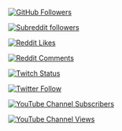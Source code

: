 <!-- ALWAYS -->
<!-- GitHuB -->
<!-- [![Repo top language](https://img.shields.io/github/languages/top/againzeenox/My-animations)](https://github.com/againzeenox/Project) -->

[![GitHub Followers](https://img.shields.io/github/followers/againzeenox?label=GitHub%20followers&style=social)](https://github.com/againzeenox)

<!-- [![Repo Forks](https://img.shields.io/github/forks/againzeenox/My-animations?label=Repo%20Forks&style=social)](https://github.com/againzeenox/My-animations) -->

<!-- Reddit -->

[![Subreddit followers](https://img.shields.io/reddit/subreddit-subscribers/againzeenoxCOMMUNITY?label=Subreddit%20followers&style=social)](https://www.reddit.com/r/againzeenoxCOMMUNITY/)

[![Reddit Likes](https://img.shields.io/reddit/user-karma/link/againzeenox?label=Reddit%20Likes&style=social)](https://www.reddit.com/user/againzeenox)

[![Reddit Comments](https://img.shields.io/reddit/user-karma/comment/againzeenox?label=Reddit%20Comments&style=social)](https://www.reddit.com/user/againzeenox)

<!-- Twitch -->

[![Twitch Status](https://img.shields.io/twitch/status/againzeenox?label=Twitch%20Account&style=social)](https://www.twitch.tv/againzeenox)

<!-- Twitter -->

[![Twitter Follow](https://img.shields.io/twitter/follow/againzeenox?label=Twitter%20Followers&style=social)](https://twitter.com/againzeenox)

<!-- YouTube -->

[![YouTube Channel Subscribers](https://img.shields.io/youtube/channel/subscribers/UCk71twvi6p8i6AqYtFng95g?label=YouTube%20Subscribers&style=social)](https://www.youtube.com/channel/UCk71twvi6p8i6AqYtFng95g?sub_confirmation=1)

[![YouTube Channel Views](https://img.shields.io/youtube/channel/views/UCk71twvi6p8i6AqYtFng95g?label=YouTube%20views&style=social)](https://www.youtube.com/watch?v=LPNJRIVrHLk)

<!-- Repo size -->

<!-- [![GitHub code size in bytes](https://img.shields.io/github/languages/code-size/againzeenox/My-animations?label=Repo%20code%20size&style=plastic)](https://www.youtube.com/watch?v=xvFZjo5PgG0) -->

<!-- [![GitHub repo size](https://img.shields.io/github/repo-size/againzeenox/My-animations?label=Repo%20size)] -->